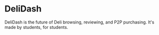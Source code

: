 # DeliDash
DeliDash is the future of Deli browsing, reviewing, and P2P purchasing. It's made by students, for students.

